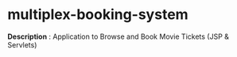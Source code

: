# multiplex-booking-system

**Description** : Application to Browse and Book Movie Tickets (JSP & Servlets)
